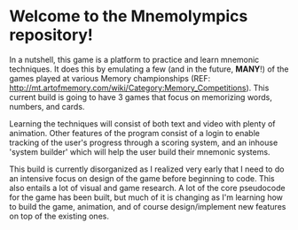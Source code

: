 # Welcome to the Mnemolympics repository!

In a nutshell, this game is a platform to practice and learn mnemonic techniques. It does this by emulating a few (and in the future, **MANY**!) of the games played at various Memory championships (REF: http://mt.artofmemory.com/wiki/Category:Memory_Competitions). This current build is going to have 3 games that focus on memorizing words, numbers, and cards.

Learning the techniques will consist of both text and video with plenty of animation. Other features of the program consist of a login to enable tracking of the user's progress through a scoring system, and an inhouse 'system builder' which will help the user build their mnemonic systems.

This build is currently disorganized as I realized very early that I need to do an intensive focus on design of the game before beginning to code. This also entails a lot of visual and game research. A lot of the core pseudocode for the game has been built, but much of it is changing as I'm learning how to build the game, animation, and of course design/implement new features on top of the existing ones.
